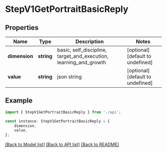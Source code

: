 # StepV1GetPortraitBasicReply


## Properties

Name | Type | Description | Notes
------------ | ------------- | ------------- | -------------
**dimension** | **string** | basic, self_discipline, target_and_execution, learning_and_growth | [optional] [default to undefined]
**value** | **string** | json string | [optional] [default to undefined]

## Example

```typescript
import { StepV1GetPortraitBasicReply } from './api';

const instance: StepV1GetPortraitBasicReply = {
    dimension,
    value,
};
```

[[Back to Model list]](../README.md#documentation-for-models) [[Back to API list]](../README.md#documentation-for-api-endpoints) [[Back to README]](../README.md)
